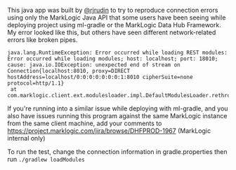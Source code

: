 This java app was built by [@rjrudin](https://github.com/rjrudin) to try to reproduce connection errors using only the MarkLogic Java API that some users have been seeing while deploying project using ml-gradle or the MarkLogic Data Hub Framework. My error looked like this, but others have seen different network-related errors like broken pipes.

```
java.lang.RuntimeException: Error occurred while loading REST modules: Error occurred while loading modules; host: localhost; port: 18010; cause: java.io.IOException: unexpected end of stream on Connection{localhost:8010, proxy=DIRECT hostAddress=localhost/0:0:0:0:0:0:0:1:8010 cipherSuite=none protocol=http/1.1}
 at com.marklogic.client.ext.modulesloader.impl.DefaultModulesLoader.rethrowRestModulesFailureIfOneExists(DefaultModulesLoader.java:172)
```

If you're running into a similar issue while deploying with ml-gradle, and you also have issues running this program against the same MarkLogic instance from the same client machine, add your comments to https://project.marklogic.com/jira/browse/DHFPROD-1967 (MarkLogic internal only)

To run the test, change the connection information in gradle.properties then run `./gradlew loadModules`
